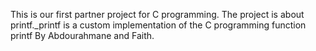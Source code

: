 This is our first partner project for C programming. 
The project is about printf._printf is a custom implementation of the C programming function printf
By Abdourahmane and Faith.
